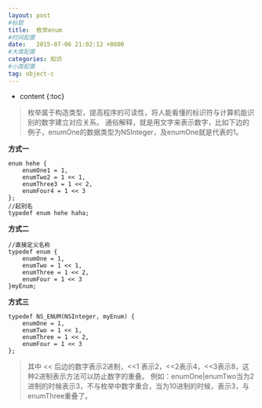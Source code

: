 ```yaml
---
layout: post
#标题
title:  枚举enum
#时间配置
date:   2015-07-06 21:02:12 +0800
#大类配置
categories: 知识
#小类配置
tag: object-c
---
```


* content
{:toc}

> 枚举属于构造类型，提高程序的可读性，将人能看懂的标识符与计算机能识别的数字建立对应关系。
> 通俗解释，就是用文字来表示数字，比如下边的例子，enumOne的数据类型为NSInteger，及enumOne就是代表的1。

**方式一**

```objc
enum hehe {
    enumOne1 = 1,
    enumTwo2 = 1 << 1,
    enumThree3 = 1 << 2,
    enumFour4 = 1 << 3
};
//起别名
typedef enum hehe haha;
```

**方式二**

```objc
//直接定义名称
typedef enum {
    enumOne = 1,
    enumTwo = 1 << 1,
    enumThree = 1 << 2,
    enumFour = 1 << 3
}myEnum;
```

**方式三**

```objc
typedef NS_ENUM(NSInteger, myEnum) {
    enumOne = 1,
    enumTwo = 1 << 1,
    enumThree = 1 << 2,
    enumFour = 1 << 3
};
```

> 其中 << 后边的数字表示2进制，<<1 表示2，<<2表示4，<<3表示8，这种2进制表示方法可以防止数字的重叠。
> 例如：enumOne|enumTwo当为2进制的时候表示3，不与枚举中数字重合，当为10进制的时候，表示3，与enumThree重叠了。